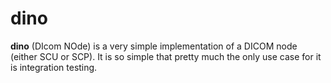 # dino

**dino** (DIcom NOde) is a very simple implementation of a DICOM node (either SCU or SCP).
It is so simple that pretty much the only use case for it is integration testing.
